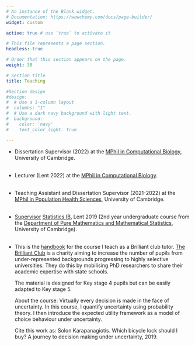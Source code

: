 ```yaml
--- 
# An instance of the Blank widget.
# Documentation: https://wowchemy.com/docs/page-builder/
widget: custom

active: true # use `true` to activate it 

# This file represents a page section.
headless: true

# Order that this section appears on the page.
weight: 30

# Section title
title: Teaching

#Section design
#design:
#  # Use a 1-column layout
#  columns: "1"
#  # Use a dark navy background with light text.
#  background:
#    color: 'navy'
#    text_color_light: true

---
```

- Dissertation Supervisor (2022) at the  [MPhil in Computational Biology](https://www.postgraduate.study.cam.ac.uk/courses/directory/maammpcbi), University of Cambridge.
<br><br>

- Lecturer (Lent 2022) at the [MPhil in Computational Biology](https://www.postgraduate.study.cam.ac.uk/courses/directory/maammpcbi).
<br><br>

- Teaching Assistant and Dissertation Supervisor (2021-2022) at the [MPhil in Population Health Sciences](https://www.phs.masters.cam.ac.uk/), University of Cambridge.
<br><br>

- [Supervisor](https://www.maths.cam.ac.uk/undergrad/supervisions) 
[Statistics IB](https://www.dpmms.cam.ac.uk/study/IB/Statistics/), Lent 2019 (2nd year undergraduate course from the [Department of Pure Mathematics and Mathematical Statistics](https://www.dpmms.cam.ac.uk/about/), University of Cambridge). 
<br><br>

- This is the [handbook](/teaching/BrilliantClub_Handbook.pdf) for the course I teach as a Brilliant club tutor. [The Brilliant Club](https://thebrilliantclub.org/) is a charity aiming to increase the number of pupils from under-represented backgrounds progressing to highly selective universities. They do this by mobilising PhD researchers to share their academic expertise with state schools. 
   
   
   The material is designed for Key stage 4 pupils but can be easily adapted to Key stage 5. <br>

   About the course: 
   Virtually every decision is made in the face of uncertainty. In this course, I quantify uncertainty using probability theory. I then introduce the expected utility framework as a model of choice behaviour under uncertainty.


   Cite this work as: Solon Karapanagiotis. Which bicycle lock should I buy? A journey to decision making under uncertainty, 2019.

<br><br>

